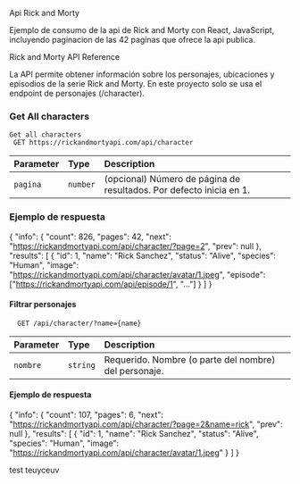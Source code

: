 Api Rick and Morty

Ejemplo de consumo de la api de Rick and Morty con React, JavaScript, incluyendo paginacion de las 42 paginas que ofrece la api publica.

Rick and Morty API Reference

La API permite obtener información sobre los personajes, ubicaciones y episodios de la serie Rick and Morty.
En este proyecto solo se usa el endpoint de personajes (/character).

### Get All characters

```http
Get all characters
 GET https://rickandmortyapi.com/api/character

```

| Parameter | Type     | Description                                                         |
| :-------- | :------- | :------------------------------------------------------------------ |
| `pagina`  | `number` | (opcional) Número de página de resultados. Por defecto inicia en 1. |

### Ejemplo de respuesta

{
"info": {
"count": 826,
"pages": 42,
"next": "https://rickandmortyapi.com/api/character/?page=2",
"prev": null
},
"results": [
{
"id": 1,
"name": "Rick Sanchez",
"status": "Alive",
"species": "Human",
"image": "https://rickandmortyapi.com/api/character/avatar/1.jpeg",
"episode": ["https://rickandmortyapi.com/api/episode/1", "..."]
}
]
}

#### Filtrar personajes

```http
  GET /api/character/?name={name}

```

| Parameter | Type     | Description                                           |
| :-------- | :------- | :---------------------------------------------------- |
| `nombre`  | `string` | Requerido. Nombre (o parte del nombre) del personaje. |

#### Ejemplo de respuesta

{
"info": {
"count": 107,
"pages": 6,
"next": "https://rickandmortyapi.com/api/character/?page=2&name=rick",
"prev": null
},
"results": [
{
"id": 1,
"name": "Rick Sanchez",
"status": "Alive",
"species": "Human",
"image": "https://rickandmortyapi.com/api/character/avatar/1.jpeg"
}
]
}

test
teuyceuv
